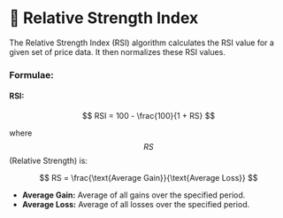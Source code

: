 # 💪 Relative Strength Index

The Relative Strength Index (RSI) algorithm calculates the RSI value for a given set of price data. It then normalizes these RSI values.

### Formulae:

#### RSI:

$$
RSI = 100 - \frac{100}{1 + RS}
$$

where $$RS$$ (Relative Strength) is:

$$
RS = \frac{\text{Average Gain}}{\text{Average Loss}}
$$

* **Average Gain:** Average of all gains over the specified period.
* **Average Loss:** Average of all losses over the specified period.
